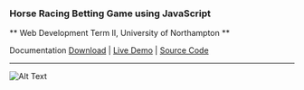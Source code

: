 ### Horse Racing Betting Game using JavaScript
** Web Development Term II, University of Northampton **

Documentation [Download](https://github.com/DiwasLamsal/JavaScriptHorse/raw/master/diwas-lamsal-18406547-technical-report.pdf) | [Live Demo](https://diwaslamsal.github.io/JavaScriptHorse/main/) | [Source Code](https://github.com/DiwasLamsal/JavaScriptHorse/tree/master/main)

<hr>

![Alt Text](http://diwaslamsal.com.np/assets/img/project_images/1598422513.1787-Logo-Capture4.JPEG)
